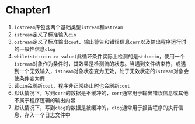 # Chapter1

1. `iostream`库包含两个基础类型`istream`和`ostream`
2. `istream`定义了标准输入`cin`
3. `ostream`定义了标准输出`cout`、输出警告和错误信息`cerr`以及输出程序运行时的一般性信息`clog`
4. `while(std::cin >> value)`此循环条件实际上检测的是`std::cin`，使用一个`istream`对象作为条件时，其效果是检测流的状态。当遇到文件结束符，或遇到一个无效输入，`istream`对象状态变为无效，处于无效状态的`istream`对象会使条件变为假
5. 读`cin`会刷新`cout`，程序非正常终止时也会刷新`cout`
6. 默认情况下，写到`cerr`的数据是不缓冲的，`cerr`通常用于输出错误信息或其他不属于程序逻辑的输出内容
7. 默认情况下，写到`clog`的数据是被缓冲的，`clog`通常用于报告程序的执行信息，存入一个日志文件中

